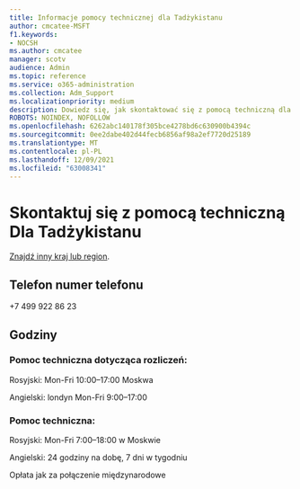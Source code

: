 ```yaml
---
title: Informacje pomocy technicznej dla Tadżykistanu
author: cmcatee-MSFT
f1.keywords:
- NOCSH
ms.author: cmcatee
manager: scotv
audience: Admin
ms.topic: reference
ms.service: o365-administration
ms.collection: Adm_Support
ms.localizationpriority: medium
description: Dowiedz się, jak skontaktować się z pomocą techniczną dla swojego kraju lub regionu.
ROBOTS: NOINDEX, NOFOLLOW
ms.openlocfilehash: 6262abc140178f305bce4278bd6c630900b4394c
ms.sourcegitcommit: 0ee2dabe402d44fecb6856af98a2ef7720d25189
ms.translationtype: MT
ms.contentlocale: pl-PL
ms.lasthandoff: 12/09/2021
ms.locfileid: "63008341"
---
```

# <a name="contact-support-for-tajikistan"></a>Skontaktuj się z pomocą techniczną Dla Tadżykistanu

[Znajdź inny kraj lub region](../get-help-support.md).

## <a name="phone-number"></a>Telefon numer telefonu
+7 499 922 86 23

## <a name="hours"></a>Godziny
### <a name="billing-support"></a>Pomoc techniczna dotycząca rozliczeń:

Rosyjski: Mon-Fri 10:00–17:00 Moskwa

Angielski: londyn Mon-Fri 9:00–17:00

### <a name="technical-support"></a>Pomoc techniczna:

Rosyjski: Mon-Fri 7:00–18:00 w Moskwie

Angielski: 24 godziny na dobę, 7 dni w tygodniu

Opłata jak za połączenie międzynarodowe
